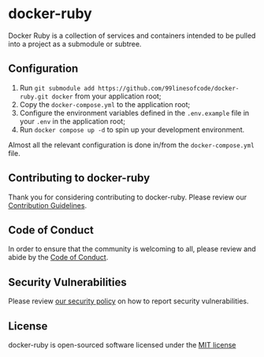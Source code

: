 # docker-ruby

Docker Ruby is a collection of services and containers intended to be pulled into a project as a submodule or subtree.

## Configuration

1. Run `git submodule add https://github.com/99linesofcode/docker-ruby.git docker` from your application root;
1. Copy the `docker-compose.yml` to the application root;
1. Configure the environment variables defined in the `.env.example` file in your `.env` in the application root;
1. Run `docker compose up -d` to spin up your development environment.

Almost all the relevant configuration is done in/from the `docker-compose.yml` file.

## Contributing to docker-ruby

Thank you for considering contributing to docker-ruby. Please review our [Contribution Guidelines](https://github.com/99linesofcode/.github/blob/main/.github/CONTRIBUTING.md).

## Code of Conduct

In order to ensure that the community is welcoming to all, please review and abide by the [Code of Conduct](https://github.com/99linesofcode/.github?tab=coc-ov-file).

## Security Vulnerabilities

Please review [our security policy](https://github.com/99linesofcode/.github?tab=security-ov-file) on how to report security vulnerabilities.

## License

docker-ruby is open-sourced software licensed under the [MIT license](https://github.com/99linesofcode/docker-ruby?tab=MIT-1-ov-file)
